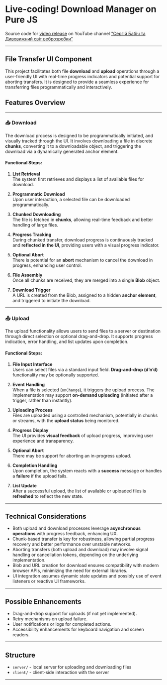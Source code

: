 # Live-coding! Download Manager on Pure JS

Source code for [video release](https://www.youtube.com/live/DNOe80KVurI) 
on YouTube channel ["Сергій Бабіч та Дивовижний світ веброзробки"](https://www.youtube.com/@babichweb)

---

## File Transfer UI Component

This project facilitates both file **download** and **upload** operations through a user-friendly UI with real-time progress indicators and potential support for aborting transfers. It is designed to provide a seamless experience for transferring files programmatically and interactively.

## Features Overview

---

### 📥 Download

The download process is designed to be programmatically initiated, and visually tracked through the UI. It involves downloading a file in discrete **chunks**, converting it to a downloadable object, and triggering the download via a dynamically generated anchor element.

#### Functional Steps:

1. **List Retrieval**  
   The system first retrieves and displays a list of available files for download.

2. **Programmatic Download**  
   Upon user interaction, a selected file can be downloaded programmatically.

3. **Chunked Downloading**  
   The file is fetched in **chunks**, allowing real-time feedback and better handling of large files.

4. **Progress Tracking**  
   During chunked transfer, download progress is continuously tracked and **reflected in the UI**, providing users with a visual progress indicator.

5. **Optional Abort**  
   There is potential for an **abort** mechanism to cancel the download in progress, enhancing user control.

6. **File Assembly**  
   Once all chunks are received, they are merged into a single **Blob** object.

7. **Download Trigger**  
   A URL is created from the Blob, assigned to a hidden **anchor element**, and triggered to initiate the download.

---

### 📤 Upload

The upload functionality allows users to send files to a server or destination through direct selection or optional drag-and-drop. It supports progress indication, error handling, and list updates upon completion.

#### Functional Steps:

1. **File Input Interface**  
   Users can select files via a standard input field. **Drag-and-drop (d’n’d)** functionality may be optionally supported.

2. **Event Handling**  
   When a file is selected (`onChange`), it triggers the upload process. The implementation may support **on-demand uploading** (initiated after a trigger, rather than instantly).

3. **Uploading Process**  
   Files are uploaded using a controlled mechanism, potentially in chunks or streams, with the **upload status** being monitored.

4. **Progress Display**  
   The UI provides **visual feedback** of upload progress, improving user experience and transparency.

5. **Optional Abort**  
   There may be support for aborting an in-progress upload.

6. **Completion Handling**  
   Upon completion, the system reacts with a **success** message or handles a **failure** if the upload fails.

7. **List Update**  
   After a successful upload, the list of available or uploaded files is **refreshed** to reflect the new state.

---

## Technical Considerations

- Both upload and download processes leverage **asynchronous operations** with progress feedback, enhancing UX.
- Chunk-based transfer is key for robustness, allowing partial progress recovery and better performance over unstable networks.
- Aborting transfers (both upload and download) may involve signal handling or cancellation tokens, depending on the underlying implementation.
- Blob and URL creation for download ensures compatibility with modern browser APIs, minimizing the need for external libraries.
- UI integration assumes dynamic state updates and possibly use of event listeners or reactive UI frameworks.

---

## Possible Enhancements

- Drag-and-drop support for uploads (if not yet implemented).
- Retry mechanisms on upload failure.
- User notifications or logs for completed actions.
- Accessibility enhancements for keyboard navigation and screen readers.

---

## Structure

- `server/` - local server for uploading and downloading files
- `client/` - client-side interaction with the server


---









